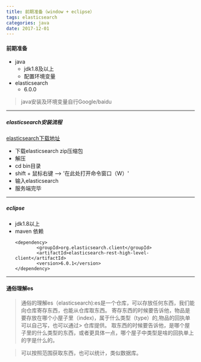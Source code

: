 ```yaml
---
title: 前期准备（window + eclipse）
tags: elasticsearch
categories: java 
date: 2017-12-01
---
```




#### 前期准备

- java
    - jdk1.8及以上
    - 配置环境变量
- elasticsearch
    - 6.0.0
> java安装及环境变量自行Google/baidu

---
##### elasticsearch安装流程
[elasticsearch下载地址](https://www.elastic.co/cn/downloads/elasticsearch)
- 下载elasticsearch zip压缩包
- 解压
- cd bin目录
- shift + 鼠标右键  --> '在此处打开命令窗口（W）' 
- 输入elasticsearch 
- 服务端完毕

---
##### eclipse

- jdk1.8以上
- maven 依赖
    ```maven
    <dependency>
		    <groupId>org.elasticsearch.client</groupId>
		    <artifactId>elasticsearch-rest-high-level-client</artifactId>
		    <version>6.0.1</version>
    </dependency>
    ```

---
#### 通俗理解es

> 通俗的理解es（elasticsearch):es是一个仓库，可以存放任何东西，我们能向仓库寄存东西，也能从仓库取东西。
> 寄存东西的时候要告诉他，物品是要存放在哪个小屋子里（index)，属于什么类型（type）的,物品的回执单可以自己写，也可以通过> 仓库提供。
> 取东西的时候要告诉他，是哪个屋子里的什么类型的东西，或者更具体一点，哪个屋子中类型是啥的回执单上的字是什么的。

> 可以按照范围获取东西，也可以统计，类似数据库。





